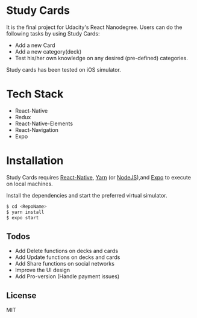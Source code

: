 # Study Cards

It is the final project for Udacity's React  Nanodegree. 
Users can do the following tasks by using Study Cards:
  - Add a new Card
  - Add a new category(deck)
  - Test his/her own knowledge on any desired (pre-defined) categories.


Study cards has been tested on iOS simulator.

# Tech Stack
  - React-Native
  - Redux
  - React-Native-Elements
  - React-Navigation
  - Expo

# Installation

Study Cards requires [React-Native](https://facebook.github.io/react-native/), [Yarn](https://yarnpkg.com/en/) (or [NodeJS](https://nodejs.org/)),and [Expo](https://expo.io/) to execute on local machines.

Install the dependencies and start the preferred virtual simulator.
```sh
$ cd <RepoName>
$ yarn install
$ expo start
```

## Todos
 - Add Delete functions on decks and cards
 - Add Update functions on decks and cards
 - Add Share functions on social networks
 - Improve the UI design
 - Add Pro-version (Handle payment issues)

License
----
MIT

